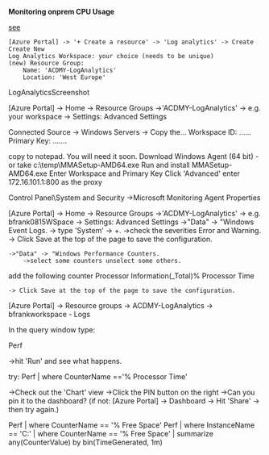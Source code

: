 **Monitoring onprem CPU Usage**

[see](https://docs.microsoft.com/en-us/azure/azure-monitor/learn/quick-collect-windows-computer) 

```
[Azure Portal] -> '+ Create a resource' -> 'Log analytics' -> Create
Create New
Log Analytics Workspace: your choice (needs to be unique)
(new) Resource Group: 
	Name: 'ACDMY-LogAnalytics'
	Location: 'West Europe'
```
LogAnalyticsScreenshot


[Azure Portal] -> Home -> Resource Groups ->'ACDMY-LogAnalytics' 
  -> e.g. your workspace -> Settings: Advanced Settings

Connected Source -> Windows Servers -> Copy the...
Workspace ID: ......
Primary Key: .......

copy to notepad. You will need it soon.
Download Windows Agent (64 bit) - or take c:\temp\MMASetup-AMD64.exe
Run and install MMASetup-AMD64.exe
Enter Workspace and Primary Key
Click 'Advanced'
enter 172.16.101.1:800 as the proxy

Control Panel\System and Security
->Microsoft Monitoring Agent Properties


[Azure Portal] -> Home -> Resource Groups ->'ACDMY-LogAnalytics' 
  -> e.g. bfrank0815WSpace -> Settings: Advanced Settings
    ->"Data" -> "Windows Event Logs.
       -> type 'System' -> +.
          ->check the severities Error and Warning.
            -> Click Save at the top of the page to save the configuration.
    
    ->"Data" -> "Windows Performance Counters.
        ->select some counters unselect some others.
add the following counter
Processor Information(_Total)\% Processor Time

    -> Click Save at the top of the page to save the configuration.

[Azure Portal] -> Resource groups -> ACDMY-LogAnalytics -> bfrankworkspace - Logs

In the query window type:

Perf

->hit 'Run' and see what happens.

try:
Perf | where CounterName =='% Processor Time'
   
->Check out the 'Chart' view 
   ->Click the PIN button on the right
      ->Can you pin it to the dashboard?
       (if not: [Azure Portal] -> Dashboard -> Hit 'Share' -> then try again.)


Perf | where CounterName == '% Free Space'
Perf | where InstanceName == 'C:' | where CounterName == '% Free Space' | summarize any(CounterValue) by bin(TimeGenerated, 1m)